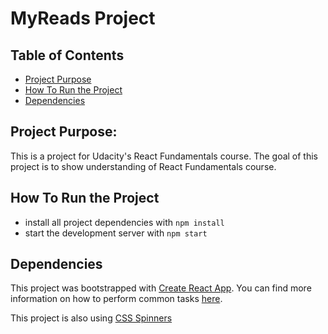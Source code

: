 # MyReads Project

## Table of Contents

* [Project Purpose](#project-purpose)
* [How To Run the Project](#how-to-run-the-project)
* [Dependencies](#dependencies)

## Project Purpose:

This is a project for Udacity's React Fundamentals course.
The goal of this project is to show understanding of React Fundamentals course.

## How To Run the Project

* install all project dependencies with `npm install`
* start the development server with `npm start`


## Dependencies

This project was bootstrapped with [Create React App](https://github.com/facebookincubator/create-react-app). You can find more information on how to perform common tasks [here](https://github.com/facebookincubator/create-react-app/blob/master/packages/react-scripts/template/README.md).

This project is also using [CSS Spinners](https://github.com/jlong/css-spinners)
